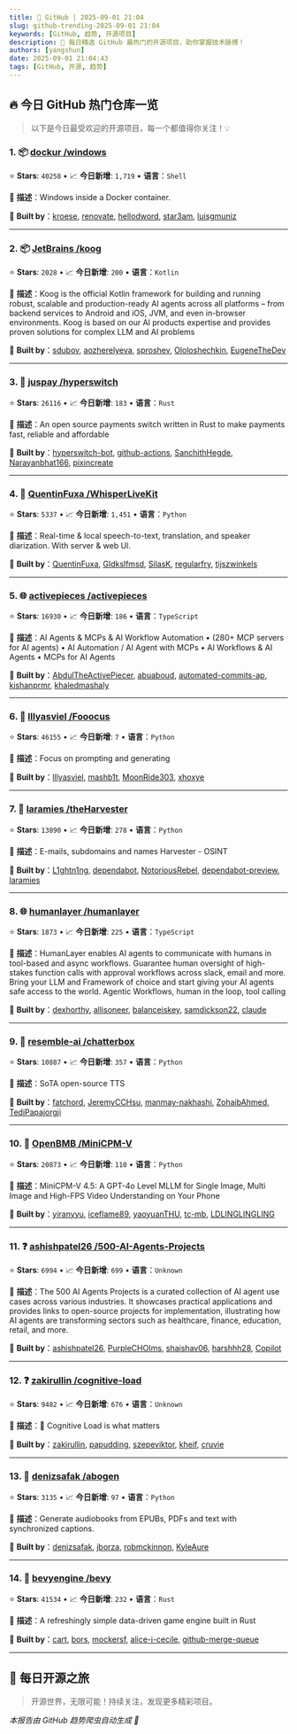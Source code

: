 ```yaml
---
title: 🚀 GitHub | 2025-09-01 21:04
slug: github-trending-2025-09-01 21:04
keywords: [GitHub, 趋势, 开源项目]
description: 🌟 每日精选 GitHub 最热门的开源项目，助你掌握技术脉搏！
authors: [yangshun]
date: 2025-09-01 21:04:43
tags: [GitHub, 开源, 趋势]
---
```


## 🔥 今日 GitHub 热门仓库一览

> 以下是今日最受欢迎的开源项目，每一个都值得你关注！💡

### 1. 📦 [dockur /windows](https://github.com/dockur/windows)

⭐ **Stars**: `40258`   •   📈 **今日新增**: `1,719`   •   **语言**：`Shell`

📝 **描述**：Windows inside a Docker container.

🤝 **Built by**：[kroese](https://github.com/kroese), [renovate](https://github.com/renovate), [hellodword](https://github.com/hellodword), [star3am](https://github.com/star3am), [luisgmuniz](https://github.com/luisgmuniz)

---

### 2. 📦 [JetBrains /koog](https://github.com/JetBrains/koog)

⭐ **Stars**: `2028`   •   📈 **今日新增**: `200`   •   **语言**：`Kotlin`

📝 **描述**：Koog is the official Kotlin framework for building and running robust, scalable and production-ready AI agents across all platforms – from backend services to Android and iOS, JVM, and even in-browser environments. Koog is based on our AI products expertise and provides proven solutions for complex LLM and AI problems

🤝 **Built by**：[sdubov](https://github.com/sdubov), [aozherelyeva](https://github.com/aozherelyeva), [sproshev](https://github.com/sproshev), [Ololoshechkin](https://github.com/Ololoshechkin), [EugeneTheDev](https://github.com/EugeneTheDev)

---

### 3. 🦀 [juspay /hyperswitch](https://github.com/juspay/hyperswitch)

⭐ **Stars**: `26116`   •   📈 **今日新增**: `183`   •   **语言**：`Rust`

📝 **描述**：An open source payments switch written in Rust to make payments fast, reliable and affordable

🤝 **Built by**：[hyperswitch-bot](https://github.com/hyperswitch-bot), [github-actions](https://github.com/github-actions), [SanchithHegde](https://github.com/SanchithHegde), [Narayanbhat166](https://github.com/Narayanbhat166), [pixincreate](https://github.com/pixincreate)

---

### 4. 🐍 [QuentinFuxa /WhisperLiveKit](https://github.com/QuentinFuxa/WhisperLiveKit)

⭐ **Stars**: `5337`   •   📈 **今日新增**: `1,451`   •   **语言**：`Python`

📝 **描述**：Real-time & local speech-to-text, translation, and speaker diarization. With server & web UI.

🤝 **Built by**：[QuentinFuxa](https://github.com/QuentinFuxa), [Gldkslfmsd](https://github.com/Gldkslfmsd), [SilasK](https://github.com/SilasK), [regularfry](https://github.com/regularfry), [tijszwinkels](https://github.com/tijszwinkels)

---

### 5. 🌐 [activepieces /activepieces](https://github.com/activepieces/activepieces)

⭐ **Stars**: `16930`   •   📈 **今日新增**: `186`   •   **语言**：`TypeScript`

📝 **描述**：AI Agents & MCPs & AI Workflow Automation • (280+ MCP servers for AI agents) • AI Automation / AI Agent with MCPs • AI Workflows & AI Agents • MCPs for AI Agents

🤝 **Built by**：[AbdulTheActivePiecer](https://github.com/AbdulTheActivePiecer), [abuaboud](https://github.com/abuaboud), [automated-commits-ap](https://github.com/automated-commits-ap), [kishanprmr](https://github.com/kishanprmr), [khaledmashaly](https://github.com/khaledmashaly)

---

### 6. 🐍 [lllyasviel /Fooocus](https://github.com/lllyasviel/Fooocus)

⭐ **Stars**: `46155`   •   📈 **今日新增**: `7`   •   **语言**：`Python`

📝 **描述**：Focus on prompting and generating

🤝 **Built by**：[lllyasviel](https://github.com/lllyasviel), [mashb1t](https://github.com/mashb1t), [MoonRide303](https://github.com/MoonRide303), [xhoxye](https://github.com/xhoxye)

---

### 7. 🐍 [laramies /theHarvester](https://github.com/laramies/theHarvester)

⭐ **Stars**: `13890`   •   📈 **今日新增**: `278`   •   **语言**：`Python`

📝 **描述**：E-mails, subdomains and names Harvester - OSINT

🤝 **Built by**：[L1ghtn1ng](https://github.com/L1ghtn1ng), [dependabot](https://github.com/dependabot), [NotoriousRebel](https://github.com/NotoriousRebel), [dependabot-preview](https://github.com/dependabot-preview), [laramies](https://github.com/laramies)

---

### 8. 🌐 [humanlayer /humanlayer](https://github.com/humanlayer/humanlayer)

⭐ **Stars**: `1873`   •   📈 **今日新增**: `225`   •   **语言**：`TypeScript`

📝 **描述**：HumanLayer enables AI agents to communicate with humans in tool-based and async workflows. Guarantee human oversight of high-stakes function calls with approval workflows across slack, email and more. Bring your LLM and Framework of choice and start giving your AI agents safe access to the world. Agentic Workflows, human in the loop, tool calling

🤝 **Built by**：[dexhorthy](https://github.com/dexhorthy), [allisoneer](https://github.com/allisoneer), [balanceiskey](https://github.com/balanceiskey), [samdickson22](https://github.com/samdickson22), [claude](https://github.com/claude)

---

### 9. 🐍 [resemble-ai /chatterbox](https://github.com/resemble-ai/chatterbox)

⭐ **Stars**: `10887`   •   📈 **今日新增**: `357`   •   **语言**：`Python`

📝 **描述**：SoTA open-source TTS

🤝 **Built by**：[fatchord](https://github.com/fatchord), [JeremyCCHsu](https://github.com/JeremyCCHsu), [manmay-nakhashi](https://github.com/manmay-nakhashi), [ZohaibAhmed](https://github.com/ZohaibAhmed), [TediPapajorgji](https://github.com/TediPapajorgji)

---

### 10. 🐍 [OpenBMB /MiniCPM-V](https://github.com/OpenBMB/MiniCPM-V)

⭐ **Stars**: `20873`   •   📈 **今日新增**: `110`   •   **语言**：`Python`

📝 **描述**：MiniCPM-V 4.5: A GPT-4o Level MLLM for Single Image, Multi Image and High-FPS Video Understanding on Your Phone

🤝 **Built by**：[yiranyyu](https://github.com/yiranyyu), [iceflame89](https://github.com/iceflame89), [yaoyuanTHU](https://github.com/yaoyuanTHU), [tc-mb](https://github.com/tc-mb), [LDLINGLINGLING](https://github.com/LDLINGLINGLING)

---

### 11. ❓ [ashishpatel26 /500-AI-Agents-Projects](https://github.com/ashishpatel26/500-AI-Agents-Projects)

⭐ **Stars**: `6994`   •   📈 **今日新增**: `699`   •   **语言**：`Unknown`

📝 **描述**：The 500 AI Agents Projects is a curated collection of AI agent use cases across various industries. It showcases practical applications and provides links to open-source projects for implementation, illustrating how AI agents are transforming sectors such as healthcare, finance, education, retail, and more.

🤝 **Built by**：[ashishpatel26](https://github.com/ashishpatel26), [PurpleCHOIms](https://github.com/PurpleCHOIms), [shaishav06](https://github.com/shaishav06), [harshhh28](https://github.com/harshhh28), [Copilot](https://github.com/Copilot)

---

### 12. ❓ [zakirullin /cognitive-load](https://github.com/zakirullin/cognitive-load)

⭐ **Stars**: `9482`   •   📈 **今日新增**: `676`   •   **语言**：`Unknown`

📝 **描述**：🧠 Cognitive Load is what matters

🤝 **Built by**：[zakirullin](https://github.com/zakirullin), [papudding](https://github.com/papudding), [szepeviktor](https://github.com/szepeviktor), [kheif](https://github.com/kheif), [cruvie](https://github.com/cruvie)

---

### 13. 🐍 [denizsafak /abogen](https://github.com/denizsafak/abogen)

⭐ **Stars**: `3135`   •   📈 **今日新增**: `97`   •   **语言**：`Python`

📝 **描述**：Generate audiobooks from EPUBs, PDFs and text with synchronized captions.

🤝 **Built by**：[denizsafak](https://github.com/denizsafak), [jborza](https://github.com/jborza), [robmckinnon](https://github.com/robmckinnon), [KyleAure](https://github.com/KyleAure)

---

### 14. 🦀 [bevyengine /bevy](https://github.com/bevyengine/bevy)

⭐ **Stars**: `41534`   •   📈 **今日新增**: `232`   •   **语言**：`Rust`

📝 **描述**：A refreshingly simple data-driven game engine built in Rust

🤝 **Built by**：[cart](https://github.com/cart), [bors](https://github.com/bors), [mockersf](https://github.com/mockersf), [alice-i-cecile](https://github.com/alice-i-cecile), [github-merge-queue](https://github.com/github-merge-queue)

---

## 🌈 每日开源之旅

> 开源世界，无限可能！持续关注，发现更多精彩项目。

*本报告由 GitHub 趋势爬虫自动生成 🤖*
